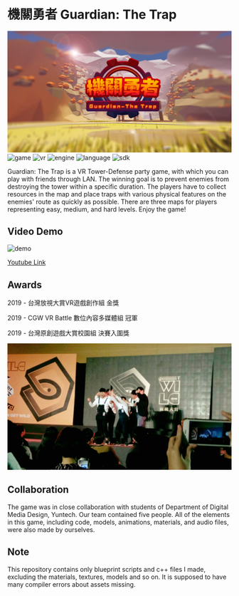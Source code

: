 # 機關勇者 Guardian: The Trap
![logo](./Content/Asset/thumbnail.jpeg)
![game](https://img.shields.io/badge/game-multiplayer%20TD-green)
![vr](https://img.shields.io/badge/platform-HTC%20Vive%20VR-blue)
![engine](https://img.shields.io/badge/engine-Unreal%20Engine%204-red)
![language](https://img.shields.io/badge/language-C%2B%2B%20%7C%20Blueprint-orange)
![sdk](https://img.shields.io/badge/SDK-Steam%20VR%20%7C%20Unreal%20RPC-yellow)

Guardian: The Trap is a VR Tower-Defense party game, with which you can play with friends through LAN. The winning goal is to prevent enemies from destroying the tower within a specific duration. The players have to collect resources in the map and place traps with various physical features on the enemies' route as quickly as possible. There are three maps for players representing easy, medium, and hard levels. Enjoy the game!

<!-- <img src="./Content/Asset/unreal.jpg" alt="drawing" width="400"/> -->

## Video Demo
![demo](./Content/Asset/video.gif)

[Youtube Link](https://www.youtube.com/watch?v=sZQgl2KLmo0)

## Awards
2019 - 台灣放視大賞VR遊戲創作組 金獎

2019 - CGW VR Battle 數位內容多媒體組 冠軍

2019 - 台灣原創遊戲大賞校園組 決賽入圍獎

![award](./Content/Asset/award.jpeg)

## Collaboration
The game was in close collaboration with students of Department of Digital Media Design, Yuntech. Our team contained five people. All of the elements in this game, including code, models, animations, materials, and audio files, were also made by ourselves.

## Note
This repository contains only blueprint scripts and c++ files I made, excluding the materials, textures, models and so on. It is supposed to have many compiler errors about assets missing.

